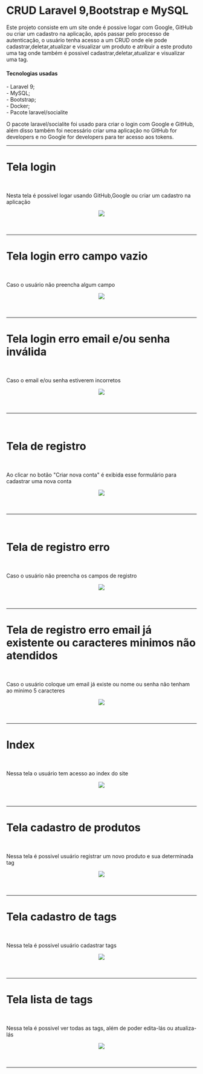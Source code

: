 <h1>CRUD Laravel 9,Bootstrap e MySQL</h1>

<p>Este projeto consiste em um site onde é possive logar com Google, GitHub ou criar um cadastro na aplicação, após passar pelo
processo de autenticação, o usuário tenha acesso a um CRUD onde ele pode cadastrar,deletar,atualizar e visualizar um produto e atribuir
a este produto uma tag onde também é possivel cadastrar,deletar,atualizar e visualizar uma tag.</p>

<h4>Tecnologias usadas</h4>
<p>
    - Laravel 9; <br>
    - MySQL;<br>
    - Bootstrap;<br>
    - Docker;<br>
    - Pacote laravel/socialite
    
   O pacote laravel/socialite foi usado para criar o login com Google e GitHub, além disso também foi necessário criar uma aplicação no
    GitHub for developers e no Google for developers para ter acesso aos tokens.
</p>

<hr>

<h1>Tela login</h1>
<br>
<p>Nesta tela é possivel logar usando GitHub,Google ou criar um cadastro na aplicação</p>
<div align="center"><img src="https://user-images.githubusercontent.com/85213186/164334849-12736ac2-eca9-4087-bf71-360aac9b5d98.png"/></div>
</br>
</br>
<hr>

<h1>Tela login erro campo vazio</h1>
<br>
<p>Caso o usuário não preencha algum campo</p>
<div align="center"><img src="https://user-images.githubusercontent.com/85213186/164335816-94d82178-583e-4361-ab08-ab4c13bdd37d.png"/></div>
</br>
</br>
<hr>

<h1>Tela login erro email e/ou senha inválida</h1>
<br>
<p>Caso o email e/ou senha estiverem incorretos</p>
<div align="center"><img src="https://user-images.githubusercontent.com/85213186/164338347-9c1b132c-a6e4-459c-8c1a-fa83957eb555.png"/></div>
</br>
</br>
<hr>

<br>
<h1>Tela de registro</h1>
<br>
<p>Ao clicar no botão "Criar nova conta" é exibida esse formulário para cadastrar uma nova conta</p>
<div align="center"><img src="https://user-images.githubusercontent.com/85213186/161124406-1a6bb7d8-447f-4ef1-a106-2f3432ef400e.png"/></div>
</br>
</br>
<hr>


<br>
<h1>Tela de registro erro</h1>
<br>
<p>Caso o usuário não preencha os campos de registro</p>
<div align="center"><img src="https://user-images.githubusercontent.com/85213186/161105328-defe2196-3b6e-49a7-98b0-1d5e62d7cd08.png "/></div>
</br>
</br>
<hr>

<h1>Tela de registro erro email já existente ou caracteres minimos não atendidos</h1>
<br>
<p>Caso o usuário coloque um email já existe ou nome ou senha não tenham ao minimo 5 caracteres</p>
<div align="center"><img src="https://user-images.githubusercontent.com/85213186/161105375-8d01deb6-356a-4437-bbf5-b6437c67b8ea.png"/></div>
</br>
</br>
<hr>

<h1>Index</h1>
<br>
<p>Nessa tela o usuário tem acesso ao index do site</p>
<div align="center"><img src="https://user-images.githubusercontent.com/85213186/164360304-eb86e0b7-d6dd-4fdd-9677-9dff0c74ead6.png"/></div>
</br>
</br>
<hr>

<h1>Tela cadastro de produtos</h1>
<br>
<p>Nessa tela é possivel usuário registrar um novo produto e sua determinada tag</p>
<div align="center"><img src="https://user-images.githubusercontent.com/85213186/164360513-db63124c-be19-4e43-86cb-fcfadfd46c24.png"/></div>
</br>
</br>
<hr>


<h1>Tela cadastro de tags</h1>
<br>
<p>Nessa tela é possivel usuário cadastrar tags</p>
<div align="center"><img src="https://user-images.githubusercontent.com/85213186/164360648-102db361-e17a-40fb-be94-15089c2459a6.png"/></div>
</br>
</br>
<hr>

<h1>Tela lista de tags</h1>
<br>
<p>Nessa tela é possivel ver todas as tags, além de poder edita-lás ou atualiza-lás</p>
<div align="center"><img src="https://user-images.githubusercontent.com/85213186/164360962-ea5f06a7-63b2-45cd-8adb-ce68652ee663.png"/></div>
</br>
</br>
<hr>
